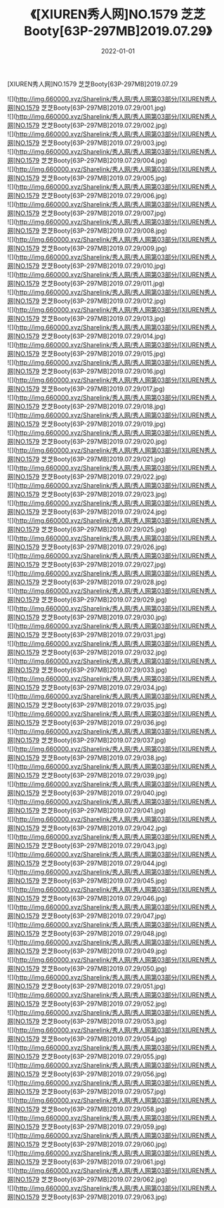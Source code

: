 ﻿---
layout: post
title:  《[XIUREN秀人网]NO.1579 芝芝Booty[63P-297MB]2019.07.29》
date:   2022-01-01
img: http://img.660000.xyz/Sharelink/秀人网/秀人网第03部分/[XIUREN秀人网]NO.1579 芝芝Booty[63P-297MB]2019.07.29/000.jpg
categories: [美女, 清纯, 唯美]
---

[XIUREN秀人网]NO.1579 芝芝Booty[63P-297MB]2019.07.29

 ![](http://img.660000.xyz/Sharelink/秀人网/秀人网第03部分/[XIUREN秀人网]NO.1579 芝芝Booty[63P-297MB]2019.07.29/001.jpg) <br>![](http://img.660000.xyz/Sharelink/秀人网/秀人网第03部分/[XIUREN秀人网]NO.1579 芝芝Booty[63P-297MB]2019.07.29/002.jpg) <br>![](http://img.660000.xyz/Sharelink/秀人网/秀人网第03部分/[XIUREN秀人网]NO.1579 芝芝Booty[63P-297MB]2019.07.29/003.jpg) <br>![](http://img.660000.xyz/Sharelink/秀人网/秀人网第03部分/[XIUREN秀人网]NO.1579 芝芝Booty[63P-297MB]2019.07.29/004.jpg) <br>![](http://img.660000.xyz/Sharelink/秀人网/秀人网第03部分/[XIUREN秀人网]NO.1579 芝芝Booty[63P-297MB]2019.07.29/005.jpg) <br>![](http://img.660000.xyz/Sharelink/秀人网/秀人网第03部分/[XIUREN秀人网]NO.1579 芝芝Booty[63P-297MB]2019.07.29/006.jpg) <br>![](http://img.660000.xyz/Sharelink/秀人网/秀人网第03部分/[XIUREN秀人网]NO.1579 芝芝Booty[63P-297MB]2019.07.29/007.jpg) <br>![](http://img.660000.xyz/Sharelink/秀人网/秀人网第03部分/[XIUREN秀人网]NO.1579 芝芝Booty[63P-297MB]2019.07.29/008.jpg) <br>![](http://img.660000.xyz/Sharelink/秀人网/秀人网第03部分/[XIUREN秀人网]NO.1579 芝芝Booty[63P-297MB]2019.07.29/009.jpg) <br>![](http://img.660000.xyz/Sharelink/秀人网/秀人网第03部分/[XIUREN秀人网]NO.1579 芝芝Booty[63P-297MB]2019.07.29/010.jpg) <br>![](http://img.660000.xyz/Sharelink/秀人网/秀人网第03部分/[XIUREN秀人网]NO.1579 芝芝Booty[63P-297MB]2019.07.29/011.jpg) <br>![](http://img.660000.xyz/Sharelink/秀人网/秀人网第03部分/[XIUREN秀人网]NO.1579 芝芝Booty[63P-297MB]2019.07.29/012.jpg) <br>![](http://img.660000.xyz/Sharelink/秀人网/秀人网第03部分/[XIUREN秀人网]NO.1579 芝芝Booty[63P-297MB]2019.07.29/013.jpg) <br>![](http://img.660000.xyz/Sharelink/秀人网/秀人网第03部分/[XIUREN秀人网]NO.1579 芝芝Booty[63P-297MB]2019.07.29/014.jpg) <br>![](http://img.660000.xyz/Sharelink/秀人网/秀人网第03部分/[XIUREN秀人网]NO.1579 芝芝Booty[63P-297MB]2019.07.29/015.jpg) <br>![](http://img.660000.xyz/Sharelink/秀人网/秀人网第03部分/[XIUREN秀人网]NO.1579 芝芝Booty[63P-297MB]2019.07.29/016.jpg) <br>![](http://img.660000.xyz/Sharelink/秀人网/秀人网第03部分/[XIUREN秀人网]NO.1579 芝芝Booty[63P-297MB]2019.07.29/017.jpg) <br>![](http://img.660000.xyz/Sharelink/秀人网/秀人网第03部分/[XIUREN秀人网]NO.1579 芝芝Booty[63P-297MB]2019.07.29/018.jpg) <br>![](http://img.660000.xyz/Sharelink/秀人网/秀人网第03部分/[XIUREN秀人网]NO.1579 芝芝Booty[63P-297MB]2019.07.29/019.jpg) <br>![](http://img.660000.xyz/Sharelink/秀人网/秀人网第03部分/[XIUREN秀人网]NO.1579 芝芝Booty[63P-297MB]2019.07.29/020.jpg) <br>![](http://img.660000.xyz/Sharelink/秀人网/秀人网第03部分/[XIUREN秀人网]NO.1579 芝芝Booty[63P-297MB]2019.07.29/021.jpg) <br>![](http://img.660000.xyz/Sharelink/秀人网/秀人网第03部分/[XIUREN秀人网]NO.1579 芝芝Booty[63P-297MB]2019.07.29/022.jpg) <br>![](http://img.660000.xyz/Sharelink/秀人网/秀人网第03部分/[XIUREN秀人网]NO.1579 芝芝Booty[63P-297MB]2019.07.29/023.jpg) <br>![](http://img.660000.xyz/Sharelink/秀人网/秀人网第03部分/[XIUREN秀人网]NO.1579 芝芝Booty[63P-297MB]2019.07.29/024.jpg) <br>![](http://img.660000.xyz/Sharelink/秀人网/秀人网第03部分/[XIUREN秀人网]NO.1579 芝芝Booty[63P-297MB]2019.07.29/025.jpg) <br>![](http://img.660000.xyz/Sharelink/秀人网/秀人网第03部分/[XIUREN秀人网]NO.1579 芝芝Booty[63P-297MB]2019.07.29/026.jpg) <br>![](http://img.660000.xyz/Sharelink/秀人网/秀人网第03部分/[XIUREN秀人网]NO.1579 芝芝Booty[63P-297MB]2019.07.29/027.jpg) <br>![](http://img.660000.xyz/Sharelink/秀人网/秀人网第03部分/[XIUREN秀人网]NO.1579 芝芝Booty[63P-297MB]2019.07.29/028.jpg) <br>![](http://img.660000.xyz/Sharelink/秀人网/秀人网第03部分/[XIUREN秀人网]NO.1579 芝芝Booty[63P-297MB]2019.07.29/029.jpg) <br>![](http://img.660000.xyz/Sharelink/秀人网/秀人网第03部分/[XIUREN秀人网]NO.1579 芝芝Booty[63P-297MB]2019.07.29/030.jpg) <br>![](http://img.660000.xyz/Sharelink/秀人网/秀人网第03部分/[XIUREN秀人网]NO.1579 芝芝Booty[63P-297MB]2019.07.29/031.jpg) <br>![](http://img.660000.xyz/Sharelink/秀人网/秀人网第03部分/[XIUREN秀人网]NO.1579 芝芝Booty[63P-297MB]2019.07.29/032.jpg) <br>![](http://img.660000.xyz/Sharelink/秀人网/秀人网第03部分/[XIUREN秀人网]NO.1579 芝芝Booty[63P-297MB]2019.07.29/033.jpg) <br>![](http://img.660000.xyz/Sharelink/秀人网/秀人网第03部分/[XIUREN秀人网]NO.1579 芝芝Booty[63P-297MB]2019.07.29/034.jpg) <br>![](http://img.660000.xyz/Sharelink/秀人网/秀人网第03部分/[XIUREN秀人网]NO.1579 芝芝Booty[63P-297MB]2019.07.29/035.jpg) <br>![](http://img.660000.xyz/Sharelink/秀人网/秀人网第03部分/[XIUREN秀人网]NO.1579 芝芝Booty[63P-297MB]2019.07.29/036.jpg) <br>![](http://img.660000.xyz/Sharelink/秀人网/秀人网第03部分/[XIUREN秀人网]NO.1579 芝芝Booty[63P-297MB]2019.07.29/037.jpg) <br>![](http://img.660000.xyz/Sharelink/秀人网/秀人网第03部分/[XIUREN秀人网]NO.1579 芝芝Booty[63P-297MB]2019.07.29/038.jpg) <br>![](http://img.660000.xyz/Sharelink/秀人网/秀人网第03部分/[XIUREN秀人网]NO.1579 芝芝Booty[63P-297MB]2019.07.29/039.jpg) <br>![](http://img.660000.xyz/Sharelink/秀人网/秀人网第03部分/[XIUREN秀人网]NO.1579 芝芝Booty[63P-297MB]2019.07.29/040.jpg) <br>![](http://img.660000.xyz/Sharelink/秀人网/秀人网第03部分/[XIUREN秀人网]NO.1579 芝芝Booty[63P-297MB]2019.07.29/041.jpg) <br>![](http://img.660000.xyz/Sharelink/秀人网/秀人网第03部分/[XIUREN秀人网]NO.1579 芝芝Booty[63P-297MB]2019.07.29/042.jpg) <br>![](http://img.660000.xyz/Sharelink/秀人网/秀人网第03部分/[XIUREN秀人网]NO.1579 芝芝Booty[63P-297MB]2019.07.29/043.jpg) <br>![](http://img.660000.xyz/Sharelink/秀人网/秀人网第03部分/[XIUREN秀人网]NO.1579 芝芝Booty[63P-297MB]2019.07.29/044.jpg) <br>![](http://img.660000.xyz/Sharelink/秀人网/秀人网第03部分/[XIUREN秀人网]NO.1579 芝芝Booty[63P-297MB]2019.07.29/045.jpg) <br>![](http://img.660000.xyz/Sharelink/秀人网/秀人网第03部分/[XIUREN秀人网]NO.1579 芝芝Booty[63P-297MB]2019.07.29/046.jpg) <br>![](http://img.660000.xyz/Sharelink/秀人网/秀人网第03部分/[XIUREN秀人网]NO.1579 芝芝Booty[63P-297MB]2019.07.29/047.jpg) <br>![](http://img.660000.xyz/Sharelink/秀人网/秀人网第03部分/[XIUREN秀人网]NO.1579 芝芝Booty[63P-297MB]2019.07.29/048.jpg) <br>![](http://img.660000.xyz/Sharelink/秀人网/秀人网第03部分/[XIUREN秀人网]NO.1579 芝芝Booty[63P-297MB]2019.07.29/049.jpg) <br>![](http://img.660000.xyz/Sharelink/秀人网/秀人网第03部分/[XIUREN秀人网]NO.1579 芝芝Booty[63P-297MB]2019.07.29/050.jpg) <br>![](http://img.660000.xyz/Sharelink/秀人网/秀人网第03部分/[XIUREN秀人网]NO.1579 芝芝Booty[63P-297MB]2019.07.29/051.jpg) <br>![](http://img.660000.xyz/Sharelink/秀人网/秀人网第03部分/[XIUREN秀人网]NO.1579 芝芝Booty[63P-297MB]2019.07.29/052.jpg) <br>![](http://img.660000.xyz/Sharelink/秀人网/秀人网第03部分/[XIUREN秀人网]NO.1579 芝芝Booty[63P-297MB]2019.07.29/053.jpg) <br>![](http://img.660000.xyz/Sharelink/秀人网/秀人网第03部分/[XIUREN秀人网]NO.1579 芝芝Booty[63P-297MB]2019.07.29/054.jpg) <br>![](http://img.660000.xyz/Sharelink/秀人网/秀人网第03部分/[XIUREN秀人网]NO.1579 芝芝Booty[63P-297MB]2019.07.29/055.jpg) <br>![](http://img.660000.xyz/Sharelink/秀人网/秀人网第03部分/[XIUREN秀人网]NO.1579 芝芝Booty[63P-297MB]2019.07.29/056.jpg) <br>![](http://img.660000.xyz/Sharelink/秀人网/秀人网第03部分/[XIUREN秀人网]NO.1579 芝芝Booty[63P-297MB]2019.07.29/057.jpg) <br>![](http://img.660000.xyz/Sharelink/秀人网/秀人网第03部分/[XIUREN秀人网]NO.1579 芝芝Booty[63P-297MB]2019.07.29/058.jpg) <br>![](http://img.660000.xyz/Sharelink/秀人网/秀人网第03部分/[XIUREN秀人网]NO.1579 芝芝Booty[63P-297MB]2019.07.29/059.jpg) <br>![](http://img.660000.xyz/Sharelink/秀人网/秀人网第03部分/[XIUREN秀人网]NO.1579 芝芝Booty[63P-297MB]2019.07.29/060.jpg) <br>![](http://img.660000.xyz/Sharelink/秀人网/秀人网第03部分/[XIUREN秀人网]NO.1579 芝芝Booty[63P-297MB]2019.07.29/061.jpg) <br>![](http://img.660000.xyz/Sharelink/秀人网/秀人网第03部分/[XIUREN秀人网]NO.1579 芝芝Booty[63P-297MB]2019.07.29/062.jpg) <br>![](http://img.660000.xyz/Sharelink/秀人网/秀人网第03部分/[XIUREN秀人网]NO.1579 芝芝Booty[63P-297MB]2019.07.29/063.jpg) <br>